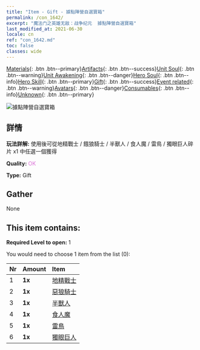 ```yaml
---
title: "Item - Gift - 據點陣營自選寶箱"
permalink: /con_1642/
excerpt: "魔法门之英雄无敌：战争纪元  據點陣營自選寶箱"
last_modified_at: 2021-06-30
locale: cn
ref: "con_1642.md"
toc: false
classes: wide
---
```

 [Materials](/ItemsCN/){: .btn .btn--primary}[Artifacts](/ItemsCN/Artifacts/){: .btn .btn--success}[Unit Soul](/ItemsCN/UnitSoul/){: .btn .btn--warning}[Unit Awakening](/ItemsCN/UnitAwakening/){: .btn .btn--danger}[Hero Soul](/ItemsCN/HeroSoul/){: .btn .btn--info}[Hero Skill](/ItemsCN/HeroSkill/){: .btn .btn--primary}[Gift](/ItemsCN/Gift/){: .btn .btn--success}[Event related](/ItemsCN/Events/){: .btn .btn--warning}[Avatars](/ItemsCN/Avatars/){: .btn .btn--danger}[Consumables](/ItemsCN/Consumables/){: .btn .btn--info}[Unknown](/ItemsCN/Unknown/){: .btn .btn--primary}

 ![據點陣營自選寶箱](/images/t/i_907258.png)

## 詳情
 **玩法詳解:** 使用後可從地精戰士 / 餓狼騎士 / 半獸人 / 食人魔 / 雷鳥 / 獨眼巨人碎片 x1 中任選一個獲得

 **Quality:** <span style="color: #DA70D6">OK</span>

 **Type:** Gift

## Gather

  None

## This item contains:

 **Required Level to open:** 1

 You would need to choose 1 item from the list (0):

  | Nr | Amount |     Item    |
  |:---|:-------|:------------|
  | 1 |  **1x** | [地精戰士](/cn/Items/unt_217/) |  | 
  | 2 |  **1x** | [惡狼騎士](/cn/Items/unt_218/) |  | 
  | 3 |  **1x** | [半獸人](/cn/Items/unt_219/) |  | 
  | 4 |  **1x** | [食人魔](/cn/Items/unt_220/) |  | 
  | 5 |  **1x** | [雷鳥](/cn/Items/unt_221/) |  | 
  | 6 |  **1x** | [獨眼巨人](/cn/Items/unt_222/) |  | 
